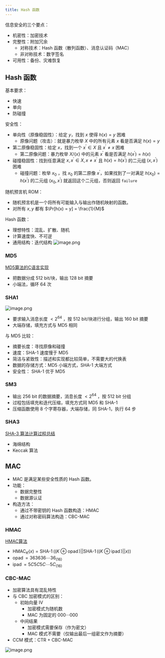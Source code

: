 ```yaml
---
title: Hash 函数
---
```

信息安全的三个要点：

- 机密性：加密技术
- 完整性：附加冗余
	- 对称技术：Hash 函数（散列函数）、消息认证码（MAC）
	- 非对称技术：数字签名
- 可用性：备份、灾难恢复

## Hash 函数

基本要求：

- 快速
- 单向
- 防碰撞

安全性：

- 单向性（原像稳固性）：给定 $y$，找到 $x$ 使得 $h(x) = y$ 困难
	- 原像问题（攻击）：就是暴力枚举 $X$ 中的所有元素 $x$ 看是否满足 $h(x) = y$
- 第二原像稳固性：给定 $x$，找到一个 $x^\prime \in X$ 且 $x^\prime \not= x$ 困难
	- 第二原像问题：暴力枚举 $X/\{x\}$ 中的元素 $x^\prime$ 看是否满足 $h(x^\prime) = h(x)$
- 碰撞稳固性：找到任意满足 $x, x^\prime \in X, x \not= x^\prime$ 且 $h(x) = h(x^\prime)$ 的二元组 $(x, x^\prime)$ 困难
	- 碰撞问题：枚举 $x_{0}$ ，找 $x_{0}$ 的第二原像 $x^\prime$，如果找到了一对满足 $h(x_{0}) = h(x^\prime)$ 的二元组 $(x_{0}, x^\prime)$ 就返回这个二元组，否则返回 `failure`

随机预言机 ROM：

- 随机预言机是一个将所有可能输入与输出作随机映射的函数。
- 对所有 $x, y$ 都有 $\Pr[h(x) = y] = \frac{1}{M}$

Hash 函数：

- 理想特性：混乱、扩散、随机
- 计算速度快、不可逆
- 通用结构：迭代结构
  ![image.png](https://picgo-1259588753.cos.ap-beijing.myqcloud.com/202406172125027.png)

### MD5

[MD5算法的C语言实现](https://danielxuuuuu.github.io/2019/11/18/MD5%E7%AE%97%E6%B3%95%E7%9A%84C%E8%AF%AD%E8%A8%80%E5%AE%9E%E7%8E%B0/)

- 把数据分成 512 bit/块，输出 128 bit 摘要
- 小端法，循环 64 次

### SHA1

![image.png](https://picgo-1259588753.cos.ap-beijing.myqcloud.com/202406172215881.png)

- 要求输入消息长度 $< 2^{64}$ ，按 512 bit/块进行分组，输出 160 bit 摘要
- 大端存储，填充方式与 MD5 相同

与 MD5 比较：

- 摘要长度：寻找原像和碰撞
- 速度：SHA-1 速度慢于 MD5
- 简洁与紧致性：描述和实现都比较简单，不需要大的代换表
- 数据的存储方式：MD5 小端方式，SHA-1 大端方式
- 安全性： SHA-1 优于 MD5

### SM3

- 输出 256 bit 的数据摘要，消息长度 $< 2^{64}$ ，按 512 bit 分组
- 过程包括填充和迭代压缩，填充方式同 MD5 和 SHA-1
- 压缩函数使用 8 个字寄存器，大端存储，同 SHA-1，执行 64 步

### SHA3

[SHA-3 算法计算过程总结](https://nicodechal.github.io/2019/04/08/hash-funciton-sha3/)

- 海绵结构
- Keccak 算法

## MAC

- MAC 是满足某些安全性质的 Hash 函数。
- 功能：
	- 数据完整性
	- 数据源认证
- 构造方法：
	- 通过不带密钥的 Hash 函数构造：HMAC
	- 通过对称密码算法构造：CBC-MAC

### HMAC

[HMAC算法](https://vikivae.github.io/2018/10/09/HMAC%E7%AE%97%E6%B3%95/)

- $\operatorname{HMAC}_{K}(x) = \operatorname{SHA-1}((K \oplus \operatorname{opad}) || \operatorname{SHA-1}((K \oplus \operatorname{ipad}) || x))$
- $\operatorname{opad}=363636\cdots 36_{(16)}$
- $\operatorname{ipad}=5C 5C 5C \cdots 5C_{(16)}$

### CBC-MAC

- 加密算法具有混乱特性
- 与 CBC 加密模式的区别：
	- 初始向量 IV
		- 加密模式为随机数
		- MAC 为固定的 000···000
	- 中间结果
		- 加密模式需要保存（作为密文）
		- MAC 模式不需要（仅输出最后一组密文作为摘要）
- CCM 模式：CTR + CBC-MAC

![image.png](https://picgo-1259588753.cos.ap-beijing.myqcloud.com/202406242031901.png)
